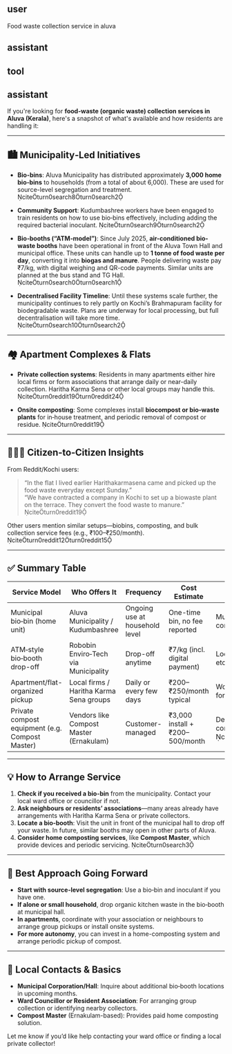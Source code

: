## user
Food waste collection service in aluva 
## assistant

## tool

## assistant
If you're looking for **food‑waste (organic waste) collection services in Aluva (Kerala)**, here's a snapshot of what's available and how residents are handling it:

---

## 🏙️ Municipality‑Led Initiatives

- **Bio-bins**: Aluva Municipality has distributed approximately **3,000 home bio‑bins** to households (from a total of about 6,000). These are used for source-level segregation and treatment. citeturn0search8turn0search2  
- **Community Support**: Kudumbashree workers have been engaged to train residents on how to use bio‑bins effectively, including adding the required bacterial inoculant. citeturn0search9turn0search2

- **Bio‑booths (“ATM‑model”)**: Since July 2025, **air-conditioned bio-waste booths** have been operational in front of the Aluva Town Hall and municipal office. These units can handle up to **1 tonne of food waste per day**, converting it into **biogas and manure**. People delivering waste pay ₹7/kg, with digital weighing and QR-code payments. Similar units are planned at the bus stand and TG Hall. citeturn0search0turn0search1

- **Decentralised Facility Timeline**: Until these systems scale further, the municipality continues to rely partly on Kochi’s Brahmapuram facility for biodegradable waste. Plans are underway for local processing, but full decentralisation will take more time. citeturn0search10turn0search2

---

## 🏘️ Apartment Complexes & Flats

- **Private collection systems**: Residents in many apartments either hire local firms or form associations that arrange daily or near-daily collection. Haritha Karma Sena or other local groups may handle this. citeturn0reddit19turn0reddit24

- **Onsite composting**: Some complexes install **biocompost or bio‑waste plants** for in‑house treatment, and periodic removal of compost or residue. citeturn0reddit19

---

## 🧑‍🤝‍🧑 Citizen‑to‑Citizen Insights

From Reddit/Kochi users:
> “In the flat I lived earlier Harithakarmasena came and picked up the food waste everyday except Sunday.”  
> “We have contracted a company in Kochi to set up a biowaste plant on the terrace. They convert the food waste to manure.” citeturn0reddit19

Other users mention similar setups—biobins, composting, and bulk collection service fees (e.g., ₹100–₹250/month). citeturn0reddit12turn0reddit15

---

## ✅ Summary Table

| Service Model                         | Who Offers It                             | Frequency                      | Cost Estimate        | Notes |
|--------------------------------------|-------------------------------------------|--------------------------------|-----------------------|--------|
| Municipal bio‑bin (home unit)        | Aluva Municipality / Kudumbashree         | Ongoing use at household level | One-time bin, no fee reported | Must add inoculant, compost at home |
| ATM‑style bio‑booth drop-off         | Robobin Enviro‑Tech via Municipality      | Drop-off anytime               | ₹7/kg (incl. digital payment) | Located at Town Hall, etc |
| Apartment/flat-organized pickup      | Local firms / Haritha Karma Sena groups   | Daily or every few days        | ₹200–₹250/month typical | Works only if group forms |
| Private compost equipment (e.g. Compost Master) | Vendors like Compost Master (Ernakulam) | Customer-managed                | ₹3,000 install + ₹200–500/month | Device-based compost then pickup citeturn0search3

---

## 💡 How to Arrange Service

1. **Check if you received a bio-bin** from the municipality. Contact your local ward office or councillor if not.
2. **Ask neighbours or residents’ associations**—many areas already have arrangements with Haritha Karma Sena or private collectors.
3. **Locate a bio‑booth**: Visit the unit in front of the municipal hall to drop off your waste. In future, similar booths may open in other parts of Aluva.
4. **Consider home composting services**, like **Compost Master**, which provide devices and periodic servicing. citeturn0search3

---

## 🚀 Best Approach Going Forward

- **Start with source-level segregation**: Use a bio‑bin and inoculant if you have one.
- **If alone or small household**, drop organic kitchen waste in the bio‑booth at municipal hall.
- **In apartments**, coordinate with your association or neighbours to arrange group pickups or install onsite systems.
- **For more autonomy**, you can invest in a home-composting system and arrange periodic pickup of compost.

---

## 📝 Local Contacts & Basics

- **Municipal Corporation/Hall**: Inquire about additional bio‑booth locations in upcoming months.
- **Ward Councillor or Resident Association**: For arranging group collection or identifying nearby collectors.
- **Compost Master** (Ernakulam-based): Provides paid home composting solution.

Let me know if you’d like help contacting your ward office or finding a local private collector!